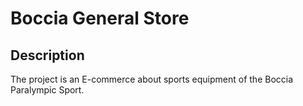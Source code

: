 # Boccia General Store

## Description
The project is an E-commerce about sports equipment of the Boccia Paralympic Sport.
